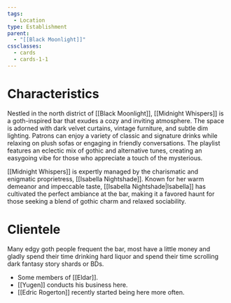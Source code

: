 ```yaml
---
tags:
  - Location
type: Establishment
parent:
  - "[[Black Moonlight]]"
cssclasses:
  - cards
  - cards-1-1
---
```

# Characteristics
Nestled in the north district of [[Black Moonlight]], [[Midnight Whispers]] is a goth-inspired bar that exudes a cozy and inviting atmosphere. The space is adorned with dark velvet curtains, vintage furniture, and subtle dim lighting. Patrons can enjoy a variety of classic and signature drinks while relaxing on plush sofas or engaging in friendly conversations. The playlist features an eclectic mix of gothic and alternative tunes, creating an easygoing vibe for those who appreciate a touch of the mysterious.

[[Midnight Whispers]] is expertly managed by the charismatic and enigmatic proprietress, [[Isabella Nightshade]]. Known for her warm demeanor and impeccable taste, [[Isabella Nightshade|Isabella]] has cultivated the perfect ambiance at the bar, making it a favored haunt for those seeking a blend of gothic charm and relaxed sociability.
# Clientele
Many edgy goth people frequent the bar, most have a little money and gladly spend their time drinking hard liquor and spend their time scrolling dark fantasy story shards or BDs.

- Some members of [[Eldar]].
- [[Yugen]] conducts his business here.
- [[Edric Rogerton]] recently started being here more often.